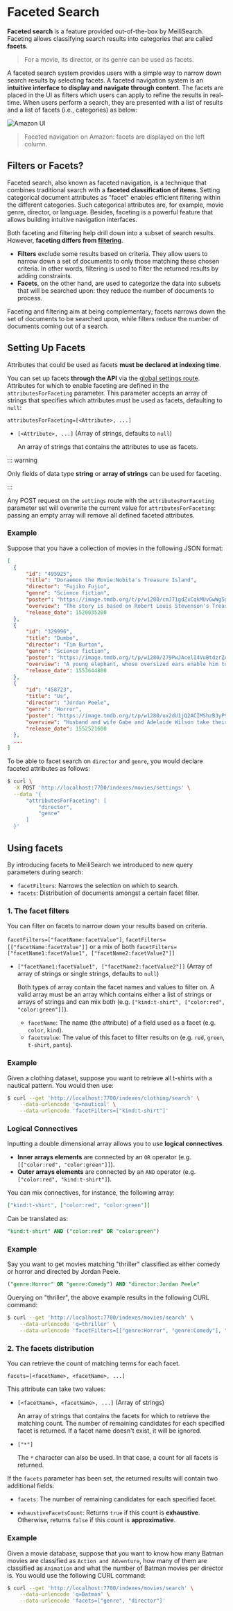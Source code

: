 # Faceted Search

**Faceted search** is a feature provided out-of-the-box by MeiliSearch. Faceting allows classifying search results into categories that are called **facets**.

> For a movie, its director, or its genre can be used as facets.

A faceted search system provides users with a simple way to narrow down search results by selecting facets. A faceted navigation system is an **intuitive interface to display and navigate through content**. The facets are placed in the UI as filters which users can apply to refine the results in real-time.
When users perform a search, they are presented with a list of results and a list of facets (i.e., categories) as below:

![Amazon UI](/amazon-facets.png)
> Faceted navigation on Amazon: facets are displayed on the left column.

## Filters or Facets?

Faceted search, also known as faceted navigation, is a technique that combines traditional search with a **faceted classification of items**.
Setting categorical document attributes as "facet" enables efficient filtering within the different categories. Such categorical attributes are, for example, movie genre, director, or language.
Besides, faceting is a powerful feature that allows building intuitive navigation interfaces.

Both faceting and filtering help drill down into a subset of search results. However, **faceting differs from [filtering](/guides/advanced_guides/filtering.md)**.

- **Filters** exclude some results based on criteria. They allow users to narrow down a set of documents to only those matching these chosen criteria. In other words, filtering is used to filter the returned results by adding constraints.
- **Facets**, on the other hand, are used to categorize the data into subsets that will be searched upon: they reduce the number of documents to process.

Faceting and filtering aim at being complementary;  facets narrows down the set of documents to be searched upon, while filters reduce the number of documents coming out of a search.

## Setting Up Facets

Attributes that could be used as facets **must be declared at indexing time**.

You can set up facets **through the API** via the [global settings route](/references/settings.md#update-settings).
Attributes for which to enable faceting are defined in the `attributesForFaceting` parameter. This parameter accepts an array of strings that specifies which attributes must be used as facets, defaulting to `null`:

`attributesForFaceting=[<Attribute>, ...]`

- `[<Attribute>, ...]` (Array of strings, defaults to `null`)

  An array of strings that contains the attributes to use as facets.

::: warning

Only fields of data type **string** or **array of strings** can be used for faceting.

:::

Any POST request on the `settings` route with the `attributesForFaceting` parameter set will overwrite the current value for `attributesForFaceting`: passing an empty array will remove all defined faceted attributes.

### Example

Suppose that you have a collection of movies in the following JSON format:

```json
[
  {
      "id": "495925",
      "title": "Doraemon the Movie:Nobita's Treasure Island",
      "director": "Fujiko Fujio",
      "genre": "Science fiction",
      "poster": "https://image.tmdb.org/t/p/w1280/cmJ71gdZxCqkMUvGwWgSg3MK7pC.jpg",
      "overview": "The story is based on Robert Louis Stevenson's Treasure Island novel.",
      "release_date": 1520035200
  },
  {
      "id": "329996",
      "title": "Dumbo",
      "director": "Tim Burton",
      "genre": "Science fiction",
      "poster": "https://image.tmdb.org/t/p/w1280/279PwJAcelI4VuBtdzrZASqDPQr.jpg",
      "overview": "A young elephant, whose oversized ears enable him to fly, helps...",
      "release_date": 1553644800
  },
  {
      "id": "458723",
      "title": "Us",
      "director": "Jordan Peele",
      "genre": "Horror",
      "poster": "https://image.tmdb.org/t/p/w1280/ux2dU1jQ2ACIMShzB3yP93Udpzc.jpg",
      "overview": "Husband and wife Gabe and Adelaide Wilson take their...",
      "release_date": 1552521600
  },
  ...
]
```

To be able to facet search on `director` and `genre`, you would declare faceted attributes as follows:

```bash
$ curl \
  -X POST 'http://localhost:7700/indexes/movies/settings' \
  --data '{
      "attributesForFaceting": [
          "director",
          "genre"
      ]
  }'
```

## Using facets

By introducing facets to MeiliSearch we introduced to new query parameters during search:

- `facetFilters`:  Narrows the selection on which to search.
- `facets`: Distribution of documents amongst a certain facet filter.

### 1. The facet filters

You can filter on facets to narrow down your results based on criteria.

`facetFilters=["facetName:facetValue"]`, `facetFilters=[["facetName:facetValue"]]` or a mix of both `facetFilters=["facetName1:facetValue1", ["facetName2:facetValue2"]]`

- `["facetName1:facetValue1", ["facetName2:facetValue2"]]` (Array of array of strings or single strings, defaults to `null`)

  Both types of array contain the facet names and values to filter on.
  A valid array must be an array which contains either a list of strings or arrays of strings and can mix both (e.g. `["kind:t-shirt", ["color:red", "color:green"]]`).

  - `facetName`: The name (the attribute) of a field used as a facet (e.g. `color`, `kind`).
  - `facetValue`: The value of this facet to filter results on (e.g. `red`, `green`, `t-shirt`, `pants`).

### Example

Given a clothing dataset, suppose you want to retrieve all t-shirts with a nautical pattern. You would then use:

```bash
$ curl --get 'http://localhost:7700/indexes/clothing/search' \
    --data-urlencode 'q=nautical' \
    --data-urlencode 'facetFilters=["kind:t-shirt"]'
```

### Logical Connectives

Inputting a double dimensional array allows you to use **logical connectives**.

- **Inner arrays elements** are connected by an `OR` operator (e.g. `[["color:red", "color:green"]]`).
- **Outer arrays elements** are connected by an `AND` operator (e.g. `["color:red", "kind:t-shirt"]`).

You can mix connectives, for instance, the following array:

```json
["kind:t-shirt", ["color:red", "color:green"]]
```

Can be translated as:

```SQL
"kind:t-shirt" AND ("color:red" OR "color:green")
```

### Example

Say you want to get movies matching "thriller" classified as either comedy or horror and directed by Jordan Peele.

```SQL
("genre:Horror" OR "genre:Comedy") AND "director:Jordan Peele"
```

Querying on "thriller", the above example results in the following CURL command:

```bash
$ curl --get 'http://localhost:7700/indexes/movies/search' \
    --data-urlencode 'q=thriller' \
    --data-urlencode 'facetFilters=[["genre:Horror", "genre:Comedy"], "director:Jordan Peele"]'
```

### 2. The facets distribution

You can retrieve the count of matching terms for each facet.

`facets=[<facetName>, <facetName>, ...]`

This attribute can take two values:

- `[<facetName>, <facetName>, ...]` (Array of strings)

  An array of strings that contains the facets for which to retrieve the matching count. The number of remaining candidates for each specified facet is returned. If a facet name doesn't exist, it will be ignored.

- `["*"]`

  The `*` character can also be used. In that case, a count for all facets is returned.

If the `facets` parameter has been set, the returned results will contain two additional fields:

- `facets`: The number of remaining candidates for each specified facet.

- `exhaustiveFacetsCount`:
  Returns `true` if this count is **exhaustive**.
  Otherwise, returns `false` if this count is **approximative**.

### Example

Given a movie database, suppose that you want to know how many Batman movies are classified as `Action and Adventure`, how many of them are classified as `Animation` and what the number of Batman movies per director is. You would use the following CURL command:

```bash
$ curl --get 'http://localhost:7700/indexes/movies/search' \
    --data-urlencode 'q=Batman' \
    --data-urlencode 'facets=["genre", "director"]'
```
